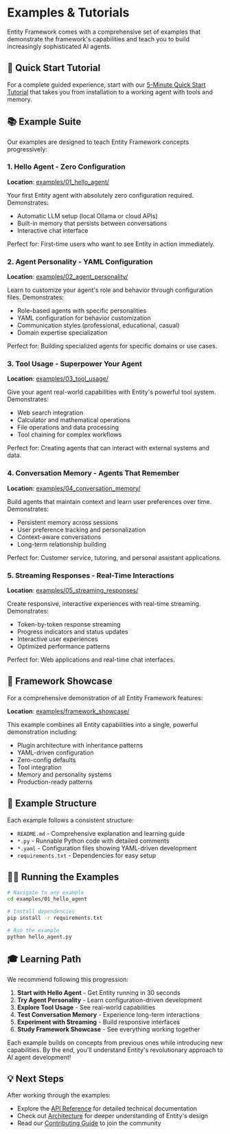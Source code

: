 # Examples & Tutorials

Entity Framework comes with a comprehensive set of examples that demonstrate the framework's capabilities and teach you to build increasingly sophisticated AI agents.

## 🚀 Quick Start Tutorial

For a complete guided experience, start with our [5-Minute Quick Start Tutorial](quickstart.md) that takes you from installation to a working agent with tools and memory.

## 📚 Example Suite

Our examples are designed to teach Entity Framework concepts progressively:

### 1. Hello Agent - Zero Configuration
**Location**: [examples/01_hello_agent/](../examples/01_hello_agent/)

Your first Entity agent with absolutely zero configuration required. Demonstrates:
- Automatic LLM setup (local Ollama or cloud APIs)
- Built-in memory that persists between conversations
- Interactive chat interface

Perfect for: First-time users who want to see Entity in action immediately.

### 2. Agent Personality - YAML Configuration
**Location**: [examples/02_agent_personality/](../examples/02_agent_personality/)

Learn to customize your agent's role and behavior through configuration files. Demonstrates:
- Role-based agents with specific personalities
- YAML configuration for behavior customization
- Communication styles (professional, educational, casual)
- Domain expertise specialization

Perfect for: Building specialized agents for specific domains or use cases.

### 3. Tool Usage - Superpower Your Agent
**Location**: [examples/03_tool_usage/](../examples/03_tool_usage/)

Give your agent real-world capabilities with Entity's powerful tool system. Demonstrates:
- Web search integration
- Calculator and mathematical operations
- File operations and data processing
- Tool chaining for complex workflows

Perfect for: Creating agents that can interact with external systems and data.

### 4. Conversation Memory - Agents That Remember
**Location**: [examples/04_conversation_memory/](../examples/04_conversation_memory/)

Build agents that maintain context and learn user preferences over time. Demonstrates:
- Persistent memory across sessions
- User preference tracking and personalization
- Context-aware conversations
- Long-term relationship building

Perfect for: Customer service, tutoring, and personal assistant applications.

### 5. Streaming Responses - Real-Time Interactions
**Location**: [examples/05_streaming_responses/](../examples/05_streaming_responses/)

Create responsive, interactive experiences with real-time streaming. Demonstrates:
- Token-by-token response streaming
- Progress indicators and status updates
- Interactive user experiences
- Optimized performance patterns

Perfect for: Web applications and real-time chat interfaces.

## 🎯 Framework Showcase

For a comprehensive demonstration of all Entity Framework features:

**Location**: [examples/framework_showcase/](../examples/framework_showcase/)

This example combines all Entity capabilities into a single, powerful demonstration including:
- Plugin architecture with inheritance patterns
- YAML-driven configuration
- Zero-config defaults
- Tool integration
- Memory and personality systems
- Production-ready patterns

## 🔧 Example Structure

Each example follows a consistent structure:
- `README.md` - Comprehensive explanation and learning guide
- `*.py` - Runnable Python code with detailed comments
- `*.yaml` - Configuration files showing YAML-driven development
- `requirements.txt` - Dependencies for easy setup

## 🏃‍♂️ Running the Examples

```bash
# Navigate to any example
cd examples/01_hello_agent

# Install dependencies
pip install -r requirements.txt

# Run the example
python hello_agent.py
```

## 🎓 Learning Path

We recommend following this progression:

1. **Start with Hello Agent** - Get Entity running in 30 seconds
2. **Try Agent Personality** - Learn configuration-driven development
3. **Explore Tool Usage** - See real-world capabilities
4. **Test Conversation Memory** - Experience long-term interactions
5. **Experiment with Streaming** - Build responsive interfaces
6. **Study Framework Showcase** - See everything working together

Each example builds on concepts from previous ones while introducing new capabilities. By the end, you'll understand Entity's revolutionary approach to AI agent development!

## 💡 Next Steps

After working through the examples:
- Explore the [API Reference](api/modules.rst) for detailed technical documentation
- Check out [Architecture](architecture.md) for deeper understanding of Entity's design
- Read our [Contributing Guide](contributing.md) to join the community
